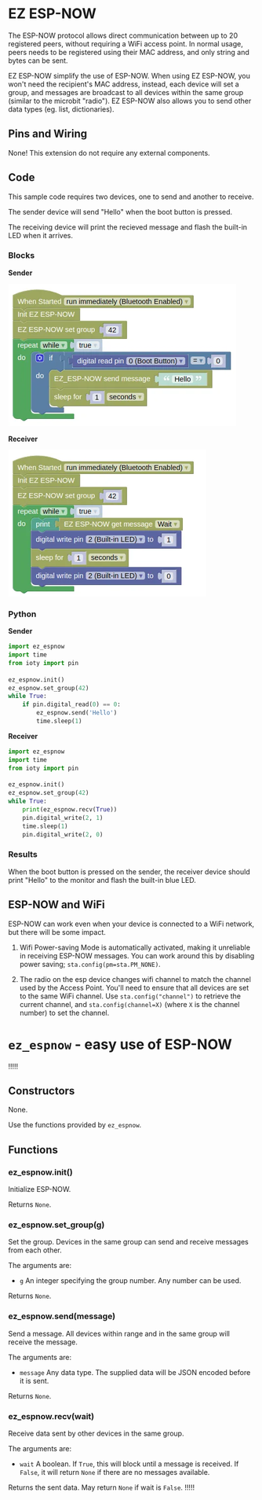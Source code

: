 # EZ ESP-NOW

The ESP-NOW protocol allows direct communication between up to 20 registered peers, without requiring a WiFi access point.
In normal usage, peers needs to be registered using their MAC address, and only string and bytes can be sent.

EZ ESP-NOW simplify the use of ESP-NOW.
When using EZ ESP-NOW, you won't need the recipient's MAC address, instead, each device will set a group, and messages are broadcast to all devices within the same group (similar to the microbit "radio").
EZ ESP-NOW also allows you to send other data types (eg. list, dictionaries).

## Pins and Wiring

None!
This extension do not require any external components.

## Code

This sample code requires two devices, one to send and another to receive.

The sender device will send "Hello" when the boot button is pressed.

The receiving device will print the recieved message and flash the built-in LED when it arrives.

### Blocks

**Sender**

![](images/ez_espnow_blocks_sender.webp)

**Receiver**

![](images/ez_espnow_blocks_receiver.webp)

### Python

**Sender**

```python
import ez_espnow
import time
from ioty import pin

ez_espnow.init()
ez_espnow.set_group(42)
while True:
    if pin.digital_read(0) == 0:
        ez_espnow.send('Hello')
        time.sleep(1)
```

**Receiver**

```python
import ez_espnow
import time
from ioty import pin

ez_espnow.init()
ez_espnow.set_group(42)
while True:
    print(ez_espnow.recv(True))
    pin.digital_write(2, 1)
    time.sleep(1)
    pin.digital_write(2, 0)
```

### Results

When the boot button is pressed on the sender, the receiver device should print "Hello" to the monitor and flash the built-in blue LED.

## ESP-NOW and WiFi

ESP-NOW can work even when your device is connected to a WiFi network, but there will be some impact.

1. Wifi Power-saving Mode is automatically activated, making it unreliable in receiving ESP-NOW messages.
You can work around this by disabling power saving; `sta.config(pm=sta.PM_NONE)`.

2. The radio on the esp device changes wifi channel to match the channel used by the Access Point.
You'll need to ensure that all devices are set to the same WiFi channel.
Use `sta.config("channel")` to retrieve the current channel, and `sta.config(channel=X)` (where `X` is the channel number) to set the channel.

# `ez_espnow` - easy use of ESP-NOW

!!!!!
## Constructors

None.

Use the functions provided by `ez_espnow`.

## Functions

### ez_espnow.init()

Initialize ESP-NOW.

Returns `None`.

### ez_espnow.set_group(g)

Set the group.
Devices in the same group can send and receive messages from each other.

The arguments are:

* `g` An integer specifying the group number. Any number can be used.

Returns `None`.

### ez_espnow.send(message)

Send a message.
All devices within range and in the same group will receive the message.

The arguments are:

* `message` Any data type. The supplied data will be JSON encoded before it is sent.

Returns `None`.

### ez_espnow.recv(wait)

Receive data sent by other devices in the same group.

The arguments are:

* `wait` A boolean. If `True`, this will block until a message is received. If `False`, it will return `None` if there are no messages available.

Returns the sent data. May return `None` if wait is `False`.
!!!!!